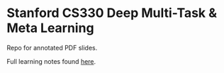 # Stanford CS330 Deep Multi-Task &amp; Meta Learning

Repo for annotated PDF slides.

Full learning notes found [here](https://past-fibula-233.notion.site/Meta-Learning-Brian-s-Personal-Study-Notes-104637e8f9064547b73b79e51b181453?pvs=4).

